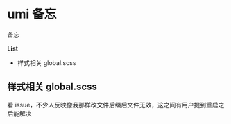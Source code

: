 # umi 备忘

备忘

**List**

* 样式相关 global.scss


## 样式相关 global.scss

看 issue，不少人反映像我那样改文件后缀后文件无效，这之间有用户提到重启之后能解决